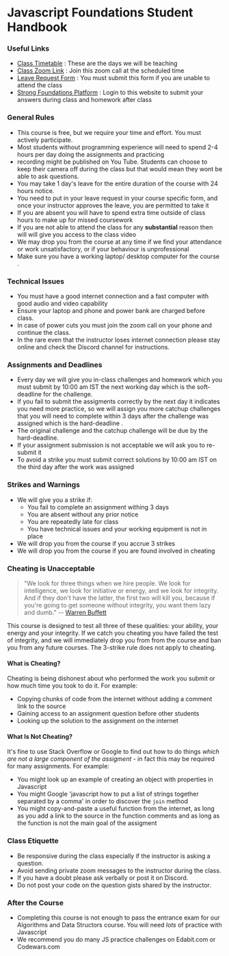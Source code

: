 # Javascript Foundations Student Handbook

### Useful Links
- [Class Timetable](./class-timetable-batch-4-2.md) : These are the days we will be teaching
- [Class Zoom Link](https://us02web.zoom.us/j/82631626589) : Join this zoom call at the scheduled time
- [Leave Request Form]() : You must submit this form if you are unable to attend the class
- [Strong Foundations Platform]() : Login to this website to submit your answers during class and homework after class

### General Rules
- This course is free, but we require your time and effort.  You must actively participate.
- Most students without programming experience will need to spend 2-4 hours per day doing the assignments and practicing
- recording might be published on You Tube. Students can choose to keep their camera off during the class but that would mean they wont be able to ask questions.
- You may take 1 day's leave for the entire duration of the course with 24 hours notice.
- You need to put in your leave request in your course specific form, and once your instructor approves the leave, you are permitted to take it
- If you are absent you will have to spend extra time outside of class hours to make up for missed coursework
- If you are not able to attend the class for any **substantial** reason then will will give you access to the class video
- We may drop you from the course at any time if we find your attendance or work unsatisfactory, or if your behaviour is unprofessional
- Make sure you have a working laptop/ desktop computer for the course .

### Technical Issues
- You must have a good internet connection and a fast computer with good audio and video capability
- Ensure your laptop and phone and power bank are charged before class.
- In case of power cuts you must join the zoom call on your phone and continue the class.
- In the rare even that the instructor loses internet connection please stay online and check the Discord channel for instructions.
 

### Assignments and  Deadlines
- Every day we will give you in-class challenges and homework which you must submit by 10:00 am IST the next working day which is the soft-deadline for the challenge.
- If you fail to submit the assigments correctly by the next day it indicates you need more practice, so we will assign you more catchup challenges that you will need to complete within 3 days after the challenge was assigned which is the hard-deadline .
- The original challenge and the catchup challenge will be due by the hard-deadline.
- If your assignment submission is not acceptable we will ask you to re-submit it
- To avoid a strike you must submit correct solutions by 10:00 am IST on the third day after the work was assigned

### Strikes and Warnings
- We will give you a strike if:
    - You fail to complete an assignment withing 3 days
    - You are absent without any prior notice
    - You are repeatedly late for class
    - You have technical issues and your working equipment is not in place
- We will drop you from the course if you accrue 3 strikes
- We will drop you from the course if you are found involved in cheating

### Cheating is Unacceptable
> "We look for three things when we hire people. We look for intelligence, we look for initiative or energy, and we 
> look for integrity. And if they don't have the latter, the first two will kill you, because if you're going to 
> get someone without integrity, you want them lazy and dumb."
>  -- [Warren Buffett](https://www.businessinsider.com/warren-buffett-hire-people-with-integrity-heres-how-to-find-them-9?r=AU&IR=T) 

This course is designed to test all three of these qualities: your ability, your energy and your integrity.  If we catch you cheating you have failed the test of integrity, and we will immediately drop you from from the course and ban you from any future courses.  The 3-strike rule does not apply to cheating.

#### What is Cheating?
Cheating is being dishonest about who performed the work you submit or how much time you took to do it.  For example:
- Copying chunks of code from the internet without adding a comment link to the source
- Gaining access to an assignment question before other students
- Looking up the solution to the assignment on the internet 

#### What Is Not Cheating?
It's fine to use Stack Overflow or Google to find out how to do things *which are not a large component of the assigment* - in fact this may be required for many assignments.  For example:
- You might look up an example of creating an object with properties in Javascript 
- You might Google 'javascript how to put a list of strings together separated by a comma' in order to discover the `join` method
- You might copy-and-paste a useful function from the internet, as long as you add a link to the source in the function comments and as long as the function is not the main goal of the assigment

### Class Etiquette
- Be responsive during the class especially if the instructor is asking a question.
- Avoid sending private zoom  messages to the instructor during the class.
- If you have a doubt please ask verbally or post it on Discord.
- Do not post your code on the question gists shared by the instructor.

### After the Course
- Completing this course is not enough to pass the entrance exam for our Algorithms and Data Structors course.  You will need *lots* of practice with Javascript
- We recommend you do many JS practice challenges on Edabit.com or Codewars.com
